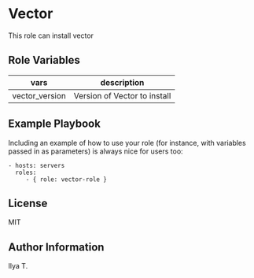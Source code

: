 Vector
=========

This role can install vector

Role Variables
--------------

| vars           | description                  |
|----------------|------------------------------|
| vector_version | Version of Vector to install |


Example Playbook
----------------

Including an example of how to use your role (for instance, with variables passed in as parameters) is always nice for users too:

    - hosts: servers
      roles:
         - { role: vector-role }

License
-------

MIT

Author Information
------------------

Ilya T.